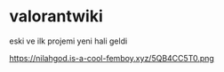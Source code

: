 # valorantwiki
eski ve ilk projemi yeni hali geldi

https://nilahgod.is-a-cool-femboy.xyz/5QB4CC5T0.png
